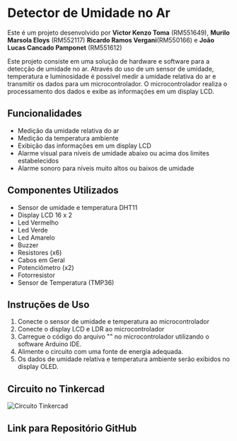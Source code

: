 # Detector de Umidade no Ar

Este é um projeto desenvolvido por **Victor Kenzo Toma** (RM551649), **Murilo Marsola Eloys** (RM552117)  **Ricardo Ramos Vergani**(RM550166) e **João Lucas Cancado Pamponet** (RM551612)

Este projeto consiste em uma solução de hardware e software para a detecção de umidade no ar. Através do uso de um sensor de umidade, temperatura e luminosidade é possível medir a umidade relativa do ar e transmitir os dados para um microcontrolador. O microcontrolador realiza o processamento dos dados e exibe as informações em um display LCD.

## Funcionalidades

- Medição da umidade relativa do ar
- Medição da temperatura ambiente
- Exibição das informações em um display LCD
- Alarme visual para níveis de umidade abaixo ou acima dos limites estabelecidos
- Alarme sonoro para níveis muito altos ou baixos de umidade

## Componentes Utilizados

- Sensor de umidade e temperatura DHT11
- Display LCD 16 x 2
- Led Vermelho
- Led Verde
- Led Amarelo
- Buzzer
- Resistores (x6)
- Cabos em Geral
- Potenciômetro (x2)
- Fotorresistor
- Sensor de Temperatura (TMP36)


## Instruções de Uso


1. Conecte o sensor de umidade e temperatura ao microcontrolador
2. Conecte o display LCD e LDR ao microcontrolador
3. Carregue o código do arquivo "" no microcontrolador utilizando o software Arduino IDE.
4. Alimente o circuito com uma fonte de energia adequada.
5. Os dados de umidade relativa e temperatura ambiente serão exibidos no display OLED.




## Circuito no Tinkercad

![Circuito Tinkercad](https://user-images.githubusercontent.com/126473191/236717118-1627b44b-7cb7-44f6-bf8d-89c1bc544215.png)


## Link para Repositório GitHub



